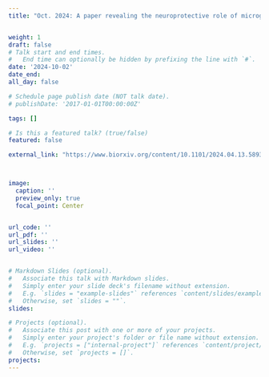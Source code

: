 ```yaml
---
title: "Oct. 2024: A paper revealing the neuroprotective role of microglia during the acute phase of a single spinal cord axon injury, achieved through a novel form of neuron-glia interaction, has been accepted by Nature Communications. Congratulations on the excellent collaboration and hard work of Wanjie, Yingzhu, and Yujun! We will celebrate more achievements based on your collaboration in the coming years." 


weight: 1
draft: false
# Talk start and end times.
#   End time can optionally be hidden by prefixing the line with `#`.
date: '2024-10-02'
date_end: 
all_day: false

# Schedule page publish date (NOT talk date).
# publishDate: '2017-01-01T00:00:00Z'

tags: []

# Is this a featured talk? (true/false)
featured: false

external_link: "https://www.biorxiv.org/content/10.1101/2024.04.13.589343v1"



image:
  caption: ''
  preview_only: true
  focal_point: Center


url_code: ''
url_pdf: ''
url_slides: ''
url_video: ''


# Markdown Slides (optional).
#   Associate this talk with Markdown slides.
#   Simply enter your slide deck's filename without extension.
#   E.g. `slides = "example-slides"` references `content/slides/example-slides.md`.
#   Otherwise, set `slides = ""`.
slides:

# Projects (optional).
#   Associate this post with one or more of your projects.
#   Simply enter your project's folder or file name without extension.
#   E.g. `projects = ["internal-project"]` references `content/project/deep-learning/index.md`.
#   Otherwise, set `projects = []`.
projects:
---
```


